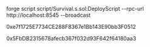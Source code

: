 forge script script/Survival.s.sol:DeployScript --rpc-url http://localhost:8545 --broadcast

0xe7f1725E7734CE288F8367e1Bb143E90bb3F0512

0x5FbDB2315678afecb367f032d93F642f64180aa3